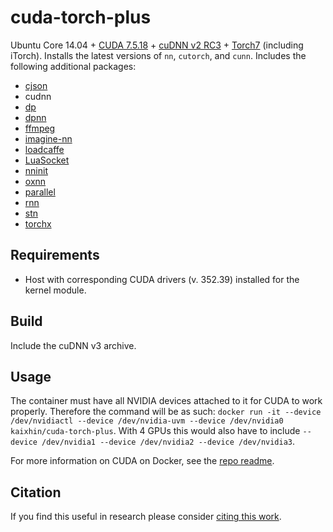 cuda-torch-plus
===============
Ubuntu Core 14.04 + [CUDA 7.5.18](http://www.nvidia.com/object/cuda_home_new.html) + [cuDNN v2 RC3](https://developer.nvidia.com/cuDNN) + [Torch7](http://torch.ch/) (including iTorch). Installs the latest versions of `nn`, `cutorch`, and `cunn`. Includes the following additional packages:

- [cjson](https://github.com/mpx/lua-cjson)
- cudnn
- [dp](https://github.com/nicolas-leonard/dp)
- [dpnn](https://github.com/nicolas-leonard/dpnn)
- [ffmpeg](https://github.com/clementfarabet/lua---ffmpeg)
- [imagine-nn](https://github.com/szagoruyko/imagine-nn)
- [loadcaffe](https://github.com/szagoruyko/loadcaffe)
- [LuaSocket](https://github.com/diegonehab/luasocket)
- [nninit](https://github.com/Kaixhin/nninit)
- [oxnn](https://github.com/tkocisky/oxnn)
- [parallel](https://github.com/clementfarabet/lua---parallel)
- [rnn](https://github.com/Element-Research/rnn)
- [stn](https://github.com/qassemoquab/stnbhwd)
- [torchx](https://github.com/nicolas-leonard/torchx)

Requirements
------------

- Host with corresponding CUDA drivers (v. 352.39) installed for the kernel module.

Build
-----
Include the cuDNN v3 archive.

Usage
-----
The container must have all NVIDIA devices attached to it for CUDA to work properly.
Therefore the command will be as such: `docker run -it --device /dev/nvidiactl --device /dev/nvidia-uvm --device /dev/nvidia0 kaixhin/cuda-torch-plus`.
With 4 GPUs this would also have to include `--device /dev/nvidia1 --device /dev/nvidia2 --device /dev/nvidia3`.

For more information on CUDA on Docker, see the [repo readme](https://github.com/Kaixhin/dockerfiles#cuda).

Citation
--------
If you find this useful in research please consider [citing this work](https://github.com/Kaixhin/dockerfiles/blob/master/CITATION.md).
